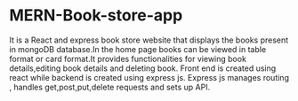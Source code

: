 # MERN-Book-store-app
It is a React and express book store website that displays the books present in mongoDB database.In the home page books can be viewed in table format or card format.It provides functionalities for 
viewing book details,editing book details and deleting book.
Front end is created using react while backend is created using express js.
Express js manages routing , handles get,post,put,delete requests and sets up API.
